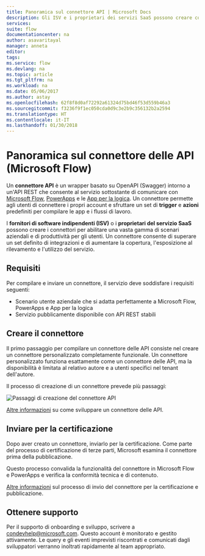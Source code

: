 ```yaml
---
title: Panoramica sul connettore API | Microsoft Docs
description: Gli ISV e i proprietari dei servizi SaaS possono creare connettori e richiederne la certificazione a Microsoft.
services: 
suite: flow
documentationcenter: na
author: asavaritayal
manager: anneta
editor: 
tags: 
ms.service: flow
ms.devlang: na
ms.topic: article
ms.tgt_pltfrm: na
ms.workload: na
ms.date: 05/06/2017
ms.author: astay
ms.openlocfilehash: 62f8f8d0af72292a61324d75bd46f53d559b46a3
ms.sourcegitcommit: f3236f9f1ec050cda0d9c3e2b9c356132b2a2594
ms.translationtype: HT
ms.contentlocale: it-IT
ms.lasthandoff: 01/30/2018
---
```

# <a name="api-connector-overview-microsoft-flow"></a>Panoramica sul connettore delle API (Microsoft Flow)
Un **connettore API** è un wrapper basato su OpenAPI (Swagger) intorno a un'API REST che consente al servizio sottostante di comunicare con [Microsoft Flow](https://flow.microsoft.com), [PowerApps](https://powerapps.microsoft.com) e le [App per la logica](https://docs.microsoft.com/azure/logic-apps/). Un connettore permette agli utenti di connettere i propri account e sfruttare un set di **trigger** e **azioni** predefiniti per compilare le app e i flussi di lavoro.

I **fornitori di software indipendenti (ISV)** o i **proprietari del servizio SaaS** possono creare i connettori per abilitare una vasta gamma di scenari aziendali e di produttività per gli utenti. Un connettore consente di superare un set definito di integrazioni e di aumentare la copertura, l'esposizione al rilevamento e l'utilizzo del servizio.

## <a name="requirements"></a>Requisiti
Per compilare e inviare un connettore, il servizio deve soddisfare i requisiti seguenti:

* Scenario utente aziendale che si adatta perfettamente a Microsoft Flow, PowerApps e App per la logica
* Servizio pubblicamente disponibile con API REST stabili

## <a name="build-your-connector"></a>Creare il connettore
Il primo passaggio per compilare un connettore delle API consiste nel creare un connettore personalizzato completamente funzionale. Un connettore personalizzato funziona esattamente come un connettore delle API, ma la disponibilità è limitata al relativo autore e a utenti specifici nel tenant dell'autore.

Il processo di creazione di un connettore prevede più passaggi:

![Passaggi di creazione del connettore API](./media/api-connectors-overview/authoring-steps.png)

[Altre informazioni](api-connector-dev.md) su come sviluppare un connettore delle API.

## <a name="submit-for-certification"></a>Inviare per la certificazione
Dopo aver creato un connettore, inviarlo per la certificazione. Come parte del processo di certificazione di terze parti, Microsoft esamina il connettore prima della pubblicazione.

Questo processo convalida la funzionalità del connettore in Microsoft Flow e PowerApps e verifica la conformità tecnica e di contenuto.

[Altre informazioni](api-connector-submission.md) sul processo di invio del connettore per la certificazione e pubblicazione.

## <a name="get-support"></a>Ottenere supporto
Per il supporto di onboarding e sviluppo, scrivere a [condevhelp@microsoft.com](mailto:condevhelp@microsoft.com). Questo account è monitorato e gestito attivamente. Le query e gli eventi imprevisti riscontrati e comunicati dagli sviluppatori verranno inoltrati rapidamente al team appropriato.

